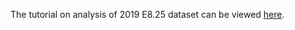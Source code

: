 The tutorial on analysis of 2019 E8.25 dataset can be viewed [here](https://htmlpreview.github.io/?https://github.com/xyang2uchicago/BioTIP/blob/master/tutorial/Gastrulation.html).